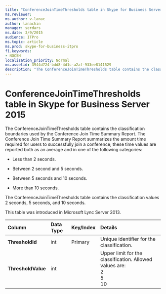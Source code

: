 ```yaml
---
title: "ConferenceJoinTimeThresholds table in Skype for Business Server 2015"
ms.reviewer: 
ms.author: v-lanac
author: lanachin
manager: serdars
ms.date: 3/9/2015
audience: ITPro
ms.topic: article
ms.prod: skype-for-business-itpro
f1.keywords:
- NOCSH
localization_priority: Normal
ms.assetid: 3944d724-bdd8-4d1c-a2af-933ee8141529
description: "The ConferenceJoinTimeThresholds table contains the classification boundaries used by the Conference Join Time Summary Report. The Conference Join Time Summary Report summarizes the amount time required for users to successfully join a conference; these time values are reported both as an average and in one of the following categories:"
---
```


# ConferenceJoinTimeThresholds table in Skype for Business Server 2015
 
The ConferenceJoinTimeThresholds table contains the classification boundaries used by the Conference Join Time Summary Report. The Conference Join Time Summary Report summarizes the amount time required for users to successfully join a conference; these time values are reported both as an average and in one of the following categories:
  
- Less than 2 seconds.
    
- Between 2 second and 5 seconds.
    
- Between 5 seconds and 10 seconds.
    
- More than 10 seconds.
    
The ConferenceJoinTimeThresholds table contains the classification values 2 seconds, 5 seconds, and 10 seconds.
  
This table was introduced in Microsoft Lync Server 2013.
  
|**Column**|**Data Type**|**Key/Index**|**Details**|
|:-----|:-----|:-----|:-----|
|**ThresholdId** <br/> |int  <br/> |Primary  <br/> |Unique identifier for the classification.  <br/> |
|**ThresholdValue** <br/> |int  <br/> || Upper limit for the classification. Allowed values are: <br/>  2 <br/>  5 <br/>  10 <br/> |
   

